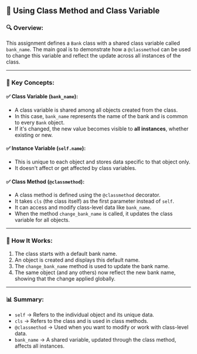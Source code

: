 ## 📘 Using Class Method and Class Variable

### 🔍 Overview:

This assignment defines a `Bank` class with a shared class variable called `bank_name`. The main goal is to demonstrate how a `@classmethod` can be used to change this variable and reflect the update across all instances of the class.

---

### 🧠 Key Concepts:

#### ✅ Class Variable (`bank_name`):

* A class variable is shared among all objects created from the class.
* In this case, `bank_name` represents the name of the bank and is common to every `Bank` object.
* If it's changed, the new value becomes visible to **all instances**, whether existing or new.

#### ✅ Instance Variable (`self.name`):

* This is unique to each object and stores data specific to that object only.
* It doesn't affect or get affected by class variables.

#### ✅ Class Method (`@classmethod`):

* A class method is defined using the `@classmethod` decorator.
* It takes `cls` (the class itself) as the first parameter instead of `self`.
* It can access and modify class-level data like `bank_name`.
* When the method `change_bank_name` is called, it updates the class variable for all objects.

---

### 🧪 How It Works:

1. The class starts with a default bank name.
2. An object is created and displays this default name.
3. The `change_bank_name` method is used to update the bank name.
4. The same object (and any others) now reflect the new bank name, showing that the change applied globally.

---

### 📊 Summary:

* `self` → Refers to the individual object and its unique data.
* `cls` → Refers to the class and is used in class methods.
* `@classmethod` → Used when you want to modify or work with class-level data.
* `bank_name` → A shared variable, updated through the class method, affects all instances.

